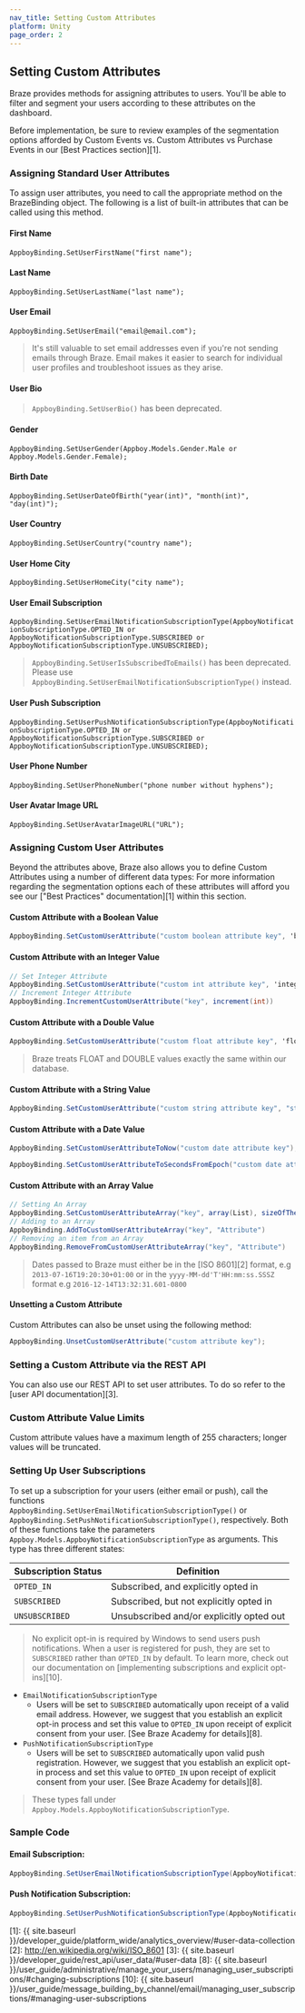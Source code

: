 ```yaml
---
nav_title: Setting Custom Attributes
platform: Unity
page_order: 2
---
```

## Setting Custom Attributes

Braze provides methods for assigning attributes to users. You'll be able to filter and segment your users according to these attributes on the dashboard.

Before implementation, be sure to review examples of the segmentation options afforded by Custom Events vs. Custom Attributes vs Purchase Events in our [Best Practices section][1].


### Assigning Standard User Attributes

To assign user attributes, you need to call the appropriate method on the BrazeBinding object. The following is a list of built-in attributes that can be called using this method.

#### First Name
`AppboyBinding.SetUserFirstName("first name");`

#### Last Name
`AppboyBinding.SetUserLastName("last name");`

#### User Email
`AppboyBinding.SetUserEmail("email@email.com");`

>  It's still valuable to set email addresses even if you're not sending emails through Braze. Email makes it easier to search for individual user profiles and troubleshoot issues as they arise.

#### User Bio
>  `AppboyBinding.SetUserBio()` has been deprecated.

#### Gender
`AppboyBinding.SetUserGender(Appboy.Models.Gender.Male or Appboy.Models.Gender.Female);`

#### Birth Date
`AppboyBinding.SetUserDateOfBirth("year(int)", "month(int)", "day(int)");`

#### User Country
`AppboyBinding.SetUserCountry("country name");`

#### User Home City
`AppboyBinding.SetUserHomeCity("city name");`

#### User Email Subscription
`AppboyBinding.SetUserEmailNotificationSubscriptionType(AppboyNotificationSubscriptionType.OPTED_IN or AppboyNotificationSubscriptionType.SUBSCRIBED or AppboyNotificationSubscriptionType.UNSUBSCRIBED);`

>  `AppboyBinding.SetUserIsSubscribedToEmails()` has been deprecated. Please use `AppboyBinding.SetUserEmailNotificationSubscriptionType()` instead.

#### User Push Subscription
`AppboyBinding.SetUserPushNotificationSubscriptionType(AppboyNotificationSubscriptionType.OPTED_IN or AppboyNotificationSubscriptionType.SUBSCRIBED or AppboyNotificationSubscriptionType.UNSUBSCRIBED);`

#### User Phone Number
`AppboyBinding.SetUserPhoneNumber("phone number without hyphens");`

#### User Avatar Image URL
`AppboyBinding.SetUserAvatarImageURL("URL");`


### Assigning Custom User Attributes

Beyond the attributes above, Braze also allows you to define Custom Attributes using a number of different data types:
For more information regarding the segmentation options each of these attributes will afford you see our ["Best Practices" documentation][1] within this section.


#### Custom Attribute with a Boolean Value

```csharp
AppboyBinding.SetCustomUserAttribute("custom boolean attribute key", 'boolean value');
```

#### Custom Attribute with an Integer Value

```csharp
// Set Integer Attribute
AppboyBinding.SetCustomUserAttribute("custom int attribute key", 'integer value');
// Increment Integer Attribute
AppboyBinding.IncrementCustomUserAttribute("key", increment(int))
```

#### Custom Attribute with a Double Value

```csharp
AppboyBinding.SetCustomUserAttribute("custom float attribute key", 'float value');
```

>  Braze treats FLOAT and DOUBLE values exactly the same within our database.

#### Custom Attribute with a String Value

```csharp
AppboyBinding.SetCustomUserAttribute("custom string attribute key", "string custom attribute");
```

#### Custom Attribute with a Date Value

```csharp
AppboyBinding.SetCustomUserAttributeToNow("custom date attribute key");
```

```csharp
AppboyBinding.SetCustomUserAttributeToSecondsFromEpoch("custom date attribute key", 'integer value');
```

#### Custom Attribute with an Array Value

```csharp
// Setting An Array
AppboyBinding.SetCustomUserAttributeArray("key", array(List), sizeOfTheArray(int))
// Adding to an Array
AppboyBinding.AddToCustomUserAttributeArray("key", "Attribute")
// Removing an item from an Array
AppboyBinding.RemoveFromCustomUserAttributeArray("key", "Attribute")
```

>  Dates passed to Braze must either be in the [ISO 8601][2] format, e.g `2013-07-16T19:20:30+01:00` or in the `yyyy-MM-dd'T'HH:mm:ss.SSSZ` format e.g `2016-12-14T13:32:31.601-0800`

#### Unsetting a Custom Attribute

Custom Attributes can also be unset using the following method:

```csharp
AppboyBinding.UnsetCustomUserAttribute("custom attribute key");
```

### Setting a Custom Attribute via the REST API
You can also use our REST API to set user attributes. To do so refer to the [user API documentation][3].

### Custom Attribute Value Limits
Custom attribute values have a maximum length of 255 characters; longer values will be truncated.

### Setting Up User Subscriptions

To set up a subscription for your users (either email or push), call the functions     
`AppboyBinding.SetUserEmailNotificationSubscriptionType()` or `AppboyBinding.SetPushNotificationSubscriptionType()`, respectively. Both of these functions take the parameters `Appboy.Models.AppboyNotificationSubscriptionType` as arguments. This type has three different states:

| Subscription Status | Definition |
| ------------------- | ---------- |
| `OPTED_IN` | Subscribed, and explicitly opted in |
| `SUBSCRIBED` | Subscribed, but not explicitly opted in |
| `UNSUBSCRIBED` | Unsubscribed and/or explicitly opted out |

>  No explicit opt-in is required by Windows to send users push notifications. When a user is registered for push, they are set to `SUBSCRIBED` rather than `OPTED_IN` by default. To learn more, check out our documentation on [implementing subscriptions and explicit opt-ins][10].

- `EmailNotificationSubscriptionType`
  - Users will be set to `SUBSCRIBED` automatically upon receipt of a valid email address. However, we suggest that you establish an explicit opt-in process and set this value to `OPTED_IN` upon receipt of explicit consent from your user. [See Braze Academy for details][8].
- `PushNotificationSubscriptionType`
  - Users will be set to `SUBSCRIBED` automatically upon valid push registration. However, we suggest that you establish an explicit opt-in process and set this value to `OPTED_IN` upon receipt of explicit consent from your user. [See Braze Academy for details][8].

>  These types fall under `Appboy.Models.AppboyNotificationSubscriptionType`.

### Sample Code

#### Email Subscription:

```csharp
AppboyBinding.SetUserEmailNotificationSubscriptionType(AppboyNotificationSubscriptionType.OPTED_IN);
```

#### Push Notification Subscription:

```csharp
AppboyBinding.SetUserPushNotificationSubscriptionType(AppboyNotificationSubscriptionType.OPTED_IN);
```

[1]: {{ site.baseurl }}/developer_guide/platform_wide/analytics_overview/#user-data-collection
[2]: http://en.wikipedia.org/wiki/ISO_8601
[3]: {{ site.baseurl }}/developer_guide/rest_api/user_data/#user-data
[8]: {{ site.baseurl }}/user_guide/administrative/manage_your_users/managing_user_subscriptions/#changing-subscriptions
[10]: {{ site.baseurl }}/user_guide/message_building_by_channel/email/managing_user_subscriptions/#managing-user-subscriptions
